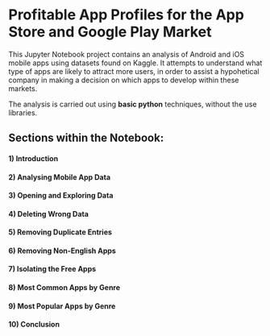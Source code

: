 # Profitable App Profiles for the App Store and Google Play Market 

This Jupyter Notebook project contains an analysis of Android and iOS mobile apps using datasets found on Kaggle. It attempts to understand what type of apps are likely to attract more users, in order to assist a hypohetical company in making a decision on which apps to develop within these markets.

The analysis is carried out using **basic python** techniques, without the use libraries. 

## Sections within the Notebook:
#### 1) Introduction
#### 2) Analysing Mobile App Data
#### 3) Opening and Exploring Data 
#### 4) Deleting Wrong Data 
#### 5) Removing Duplicate Entries 
#### 6) Removing Non-English Apps
#### 7) Isolating the Free Apps
#### 8) Most Common Apps by Genre
#### 9) Most Popular Apps by Genre
#### 10) Conclusion
